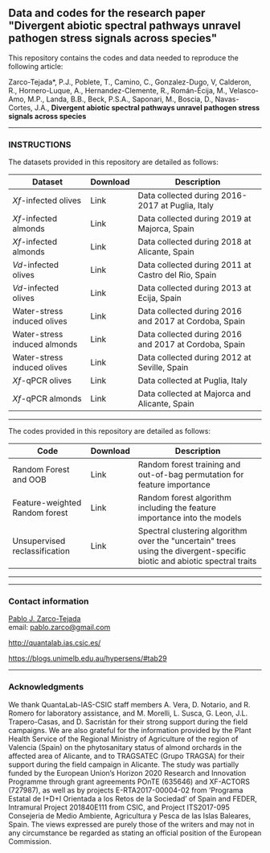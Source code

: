## Data and codes for the research paper "Divergent abiotic spectral pathways unravel pathogen stress signals across species"
This repository contains the codes and data needed to reproduce the following article:

Zarco-Tejada*, P.J., Poblete, T., Camino, C., Gonzalez-Dugo, V, Calderon, R., Hornero-Luque, A., Hernandez-Clemente, R., Román-Écija, M., Velasco-Amo, M.P., Landa, B.B., Beck, P.S.A., Saponari, M., Boscia, D., Navas-Cortes, J.A., <b>Divergent abiotic spectral pathways unravel pathogen stress signals across species</b>

___
### INSTRUCTIONS
The datasets provided in this repository are detailed as follows:

| Dataset | Download  | Description |
| ------------- |:-----------------| -----|
| <i> Xf-</i>infected olives| Link  | Data collected during 2016-2017 at Puglia, Italy  | 
| <i> Xf-</i>infected almonds| Link  | Data collected during 2019 at Majorca, Spain  | 
| <i> Xf-</i>infected almonds| Link  | Data collected during 2018 at Alicante, Spain  | 
| <i> Vd-</i>infected olives| Link  | Data collected during 2011 at Castro del Rio, Spain  | 
| <i> Vd-</i>infected olives| Link  | Data collected during 2013 at Ecija, Spain  | 
| Water-stress induced olives| Link  | Data collected during 2016 and 2017 at Cordoba, Spain  | 
| Water-stress induced almonds| Link  | Data collected during 2016 and 2017 at Cordoba, Spain  | 
| Water-stress induced olives| Link  | Data collected during 2012 at Seville, Spain  | 
| <i> Xf-</i>qPCR olives| Link  | Data collected at Puglia, Italy  | 
| <i> Xf-</i>qPCR almonds| Link  | Data collected at Majorca and Alicante, Spain  | 
___
The codes provided in this repository are detailed as follows:

| Code | Download  | Description |
| ------------- |:-----------------| -----|
| Random Forest and OOB| Link  | Random forest training and out-of-bag permutation for feature importance   | 
| Feature-weighted Random forest| Link  | Random forest algorithm including the feature importance into the models  | 
| Unsupervised reclassification | Link | Spectral clustering algorithm over the "uncertain" trees using the divergent-specific biotic and abiotic spectral traits  |
 ___
 ___


### Contact information

[Pablo J. Zarco-Tejada](https://scholar.google.com/citations?user=xpTVhawAAAAJ&hl=es&oi=ao)
<br>email: pablo.zarco@gmail.com

http://quantalab.ias.csic.es/

https://blogs.unimelb.edu.au/hypersens/#tab29
___
### Acknowledgments
We thank QuantaLab-IAS-CSIC staff members A. Vera, D. Notario, and R. Romero for laboratory assistance, and M. Morelli, L. Susca, G. Leon, J.L. Trapero-Casas, and D. Sacristán for their strong support during the field campaigns. We are also grateful for the information provided by the Plant Health Service of the Regional Ministry of Agriculture of the region of Valencia (Spain) on the phytosanitary status of almond orchards in the affected area of Alicante, and to TRAGSATEC (Grupo TRAGSA) for their support during the field campaign in Alicante. The study was partially funded by the European Union’s Horizon 2020 Research and Innovation Programme through grant agreements POnTE (635646) and XF-ACTORS (727987), as well as by projects E-RTA2017-00004-02 from ‘Programa Estatal de I+D+I Orientada a los Retos de la Sociedad’ of Spain and FEDER, Intramural Project 201840E111 from CSIC, and Project ITS2017-095 Consejeria de Medio Ambiente, Agricultura y Pesca de las Islas Baleares, Spain. The views expressed are purely those of the writers and may not in any circumstance be regarded as stating an official position of the European Commission.

